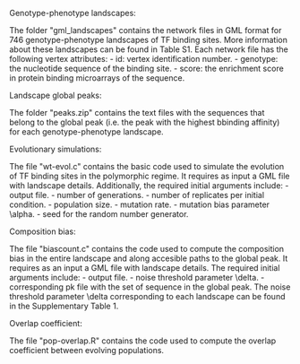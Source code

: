 Genotype-phenotype landscapes:

The folder "gml_landscapes" contains the network files in GML format for 746 genotype-phenotype landscapes of TF binding sites. More information about these landscapes can be found in Table S1. Each network file has the following vertex attributes: - id: vertex identification number. - genotype: the nucleotide sequence of the binding site. - score: the enrichment score in protein binding microarrays of the sequence.

Landscape global peaks:

The folder "peaks.zip" contains the text files with the sequences that belong to the global peak (i.e. the peak with the highest bbinding affinity) for each genotype-phenotype landscape.

Evolutionary simulations:

The file "wt-evol.c" contains the basic code used to simulate the evolution of TF binding sites in the polymorphic regime. It requires as input a GML file with landscape details. Additionally, the required initial arguments include: - output file. - number of generations. - number of replicates per initial condition. - population size. - mutation rate. - mutation bias parameter \alpha. - seed for the random number generator.

Composition bias:

The file "biascount.c" contains the code used to compute the composition bias in the entire landscape and along accesible paths to the global peak. It requires as an input a GML file with landscape details. The required initial arguments include: - output file. - noise threshold parameter \delta. - corresponding pk file with the set of sequence in the global peak. The noise threshold parameter \delta corresponding to each landscape can be found in the Supplementary Table 1.

Overlap coefficient:

The file "pop-overlap.R" contains the code used to compute the overlap coefficient between evolving populations.
